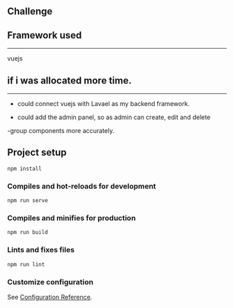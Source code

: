 ##  Challenge

##  Framework used
--------
vuejs

##  if i was allocated more time.
----------
- could connect vuejs with Lavael as my backend framework.

- could add the admin panel, so as admin can create, edit and delete

-group components more accurately.


## Project setup
```
npm install
```

### Compiles and hot-reloads for development
```
npm run serve
```

### Compiles and minifies for production
```
npm run build
```

### Lints and fixes files
```
npm run lint
```

### Customize configuration
See [Configuration Reference](https://cli.vuejs.org/config/).
